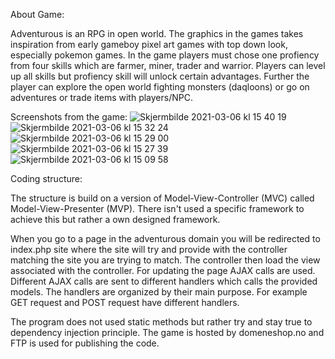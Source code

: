 About Game:

Adventurous is an RPG in open world. The graphics in the games takes inspiration from early gameboy pixel art games with top down look, especially pokemon games. 
In the game players must chose one profiency from four skills which are farmer, miner, trader and warrior. Players can level up all skills but profiency skill will
unlock certain advantages.
Further the player can explore the open world fighting monsters (daqloons) or go on adventures or trade items with players/NPC.

Screenshots from the game:
![Skjermbilde 2021-03-06 kl  15 40 19](https://user-images.githubusercontent.com/52608380/110211195-bfeae000-7e95-11eb-9aa4-aca35317c6dc.png)
![Skjermbilde 2021-03-06 kl  15 32 24](https://user-images.githubusercontent.com/52608380/110211196-c0837680-7e95-11eb-8be2-99381499d849.png)
![Skjermbilde 2021-03-06 kl  15 29 00](https://user-images.githubusercontent.com/52608380/110211198-c11c0d00-7e95-11eb-9b94-29d37838d9c9.png)
![Skjermbilde 2021-03-06 kl  15 27 39](https://user-images.githubusercontent.com/52608380/110211200-c11c0d00-7e95-11eb-813a-00c4d1beb28f.png)
![Skjermbilde 2021-03-06 kl  15 09 58](https://user-images.githubusercontent.com/52608380/110211201-c11c0d00-7e95-11eb-9a9a-24ee06af1256.png)



Coding structure:

The structure is build on a version of Model-View-Controller (MVC) called Model-View-Presenter (MVP). There isn't used a specific framework to achieve this but 
rather a own designed framework.

When you go to a page in the adventurous domain you will be redirected to index.php site where the site will try and provide with the controller matching the site
you are trying to match. The controller then load the view associated with the controller. For updating the page AJAX calls are used. Different AJAX calls are sent
to different handlers which calls the provided models. The handlers are organized by their main purpose. For example GET request and POST request have different
handlers.

The program does not used static methods but rather try and stay true to dependency injection principle.
The game is hosted by domeneshop.no and FTP is used for publishing the code.


